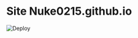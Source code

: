 # Site Nuke0215.github.io

![Deploy](https://github.com/Nuke0215/Nuke0215.github.io/actions/workflows/hugo.yaml/badge.svg)